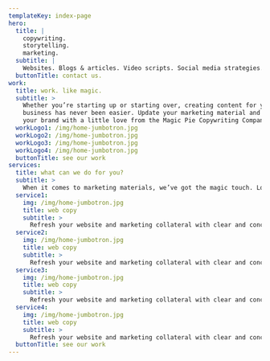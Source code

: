 ```yaml
---
templateKey: index-page
hero:
  title: |
    copywriting.  
    storytelling. 
    marketing.
  subtitle: |
    Websites. Blogs & articles. Video scripts. Social media strategies.
  buttonTitle: contact us.
work:
  title: work. like magic.
  subtitle: >
    Whether you’re starting up or starting over, creating content for your
    business has never been easier. Update your marketing material and enhance
    your brand with a little love from the Magic Pie Copywriting Company.
  workLogo1: /img/home-jumbotron.jpg
  workLogo2: /img/home-jumbotron.jpg
  workLogo3: /img/home-jumbotron.jpg
  workLogo4: /img/home-jumbotron.jpg
  buttonTitle: see our work
services:
  title: what can we do for you?
  subtitle: >
    When it comes to marketing materials, we’ve got the magic touch. Looking for something special? Let’s get together and conjure up some creative content for your business.
  service1: 
    img: /img/home-jumbotron.jpg
    title: web copy
    subtitle: >
      Refresh your website and marketing collateral with clear and concise copywriting.
  service2: 
    img: /img/home-jumbotron.jpg
    title: web copy
    subtitle: >
      Refresh your website and marketing collateral with clear and concise copywriting.
  service3: 
    img: /img/home-jumbotron.jpg
    title: web copy
    subtitle: >
      Refresh your website and marketing collateral with clear and concise copywriting.
  service4: 
    img: /img/home-jumbotron.jpg
    title: web copy
    subtitle: >
      Refresh your website and marketing collateral with clear and concise copywriting.
  buttonTitle: see our work
---
```

